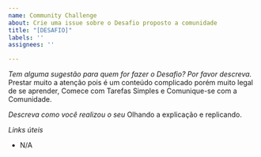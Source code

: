 ```yaml
---
name: Community Challenge
about: Crie uma issue sobre o Desafio proposto a comunidade
title: "[DESAFIO]"
labels: ''
assignees: ''

---
```


*Tem alguma sugestão para quem for fazer o Desafio? Por favor descreva.*
Prestar muito a atenção pois é um conteúdo complicado porém muito legal de se aprender, Comece com Tarefas Simples e Comunique-se com a Comunidade.

*Descreva como você realizou o seu*
Olhando a explicação e replicando.

*Links úteis*
- N/A

